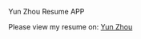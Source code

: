 Yun Zhou Resume APP

Please view my resume on: 
[Yun Zhou](https://ucdhw1.firebaseapp.com/apps/resume/)

